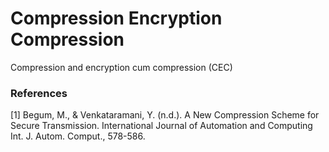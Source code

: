 # Compression Encryption Compression
Compression and encryption cum compression (CEC)

### References
[1] Begum, M., & Venkataramani, Y. (n.d.). A New Compression Scheme for Secure Transmission. International Journal of Automation and Computing Int. J. Autom. Comput., 578-586. 

